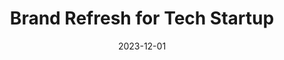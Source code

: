 ---
layout: project.njk
title: Brand Refresh for Tech Startup
client: InnovateTech
locale: en
date: 2023-12-01
permalink: "/projects/{{ page.fileSlug }}/"
components:
  - type: hero
    title: Brand Refresh for Tech Startup
    subtitle: Transforming InnovateTech's market presence
    image: https://images.unsplash.com/photo-1542744173-8e7e53415bb0
    fullHeight: true
    cta:
      text: View Live Site
      url: https://example.com

  - type: twoColumns
    columns:
      - content: |
          ## Challenge
          InnovateTech needed a complete brand overhaul to better position themselves in the competitive tech market. Their existing brand identity failed to communicate their innovative approach and market leadership.
      - content: |
          ## Solution
          We developed a comprehensive brand strategy that included:
          - New visual identity system
          - Updated messaging framework
          - Digital-first design language
          - Custom iconography suite

  - type: twoImages
    first: https://images.unsplash.com/photo-1542744094-24638eff58bb
    firstAlt: InnovateTech old branding
    second: https://images.unsplash.com/photo-1542744173-05336fcc7ad4
    secondAlt: InnovateTech new branding

  - type: threeColumns
    columns:
      - content: |
          ### Brand Recognition
          150% increase in brand recognition among target audience
      - content: |
          ### User Engagement
          45% improvement in user engagement across platforms
      - content: |
          ### Lead Generation
          3x increase in qualified leads through new brand positioning

  - type: gallery
    images:
      - url: https://images.unsplash.com/photo-1542744094-3a31f272c490
        alt: Brand Guidelines
      - url: https://images.unsplash.com/photo-1542744094-5a42f0898ed5
        alt: Website Redesign
      - url: https://images.unsplash.com/photo-1542744094-0d3ea75f40e3
        alt: Mobile App Design

  - type: leadMagnet
    title: Get Our Branding Guide
    description: Learn how we approach brand transformations with our detailed methodology
    buttonText: Download Guide
    image: https://images.unsplash.com/photo-1542744094-97abc35975b0
    imageAlt: Branding guide cover
featuredImage: https://images.unsplash.com/photo-1542744173-8e7e53415bb0
challenge: |
  InnovateTech needed a complete brand overhaul to better position themselves in the competitive tech market. Their existing brand identity failed to communicate their innovative approach and market leadership.
solution: |
  We developed a comprehensive brand strategy that included:
  - New visual identity system
  - Updated messaging framework
  - Digital-first design language
  - Custom iconography suite
results: |
  - 150% increase in brand recognition
  - 45% improvement in user engagement
  - 3x increase in qualified leads
tags:
  - Branding
  - Strategy
  - Design
---